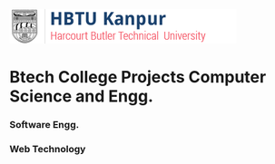 <p>
<img src="https://raw.githubusercontent.com/mohitjaisal/CollegeProjectsCSE/master/hbtulogo.png">
</img>
</p>


#  Btech College Projects Computer Science and Engg.

### Software Engg.

### Web Technology